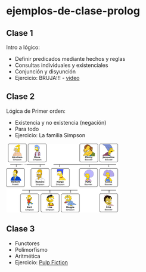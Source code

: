 # ejemplos-de-clase-prolog

## Clase 1
Intro a lógico:
 - Definir predicados mediante hechos y reglas
 - Consultas individuales y existenciales
 - Conjunción y disyunción
 - Ejercicio: BRUJA!!! - [video](https://www.youtube.com/watch?v=Ux6fBfXOIuo)

## Clase 2
Lógica de Primer orden:
 - Existencia y no existencia (negación)
 - Para todo
 - Ejercicio: La familia Simpson
 
![simpsons](https://github.com/pdep-mit/ejemplos-de-clase-prolog/blob/master/la-familia-simpson.png "La familia Simpson")

## Clase 3
 - Functores
 - Polimorfismo
 - Aritmética
 - Ejercicio: [Pulp Fiction](https://docs.google.com/document/d/1AJdr0JvLmqHKmwHnXFX3edzEGp306IdldtfjJpGpjQQ/edit)
